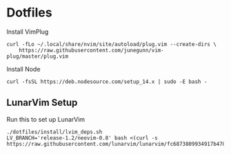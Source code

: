 # Dotfiles

Install VimPlug
```
curl -fLo ~/.local/share/nvim/site/autoload/plug.vim --create-dirs \
    https://raw.githubusercontent.com/junegunn/vim-plug/master/plug.vim
```

Install Node
```
curl -fsSL https://deb.nodesource.com/setup_14.x | sudo -E bash -
```

## LunarVim Setup

Run this to set up LunarVim
```
./dotfiles/install/lvim_deps.sh
LV_BRANCH='release-1.2/neovim-0.8' bash <(curl -s https://raw.githubusercontent.com/lunarvim/lunarvim/fc6873809934917b470bff1b072171879899a36b/utils/installer/install.sh)
```
